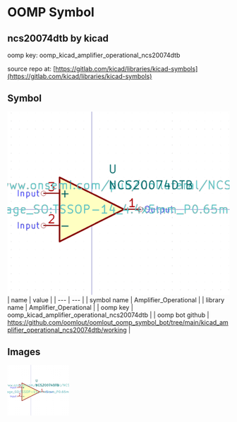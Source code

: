 # OOMP Symbol  
## ncs20074dtb  by kicad  
  
oomp key: oomp_kicad_amplifier_operational_ncs20074dtb  
  
source repo at: [https://gitlab.com/kicad/libraries/kicad-symbols](https://gitlab.com/kicad/libraries/kicad-symbols)  
## Symbol  
  
[![working.png](working_600.png)](working.png)  
| name | value | 
| --- | --- | 
| symbol name | Amplifier_Operational | 
| library name | Amplifier_Operational | 
| oomp key | oomp_kicad_amplifier_operational_ncs20074dtb | 
| oomp bot github | https://github.com/oomlout/oomlout_oomp_symbol_bot/tree/main/kicad_amplifier_operational_ncs20074dtb/working | 
## Images  
  
[![working.png](working_140.png)](working.png)  
